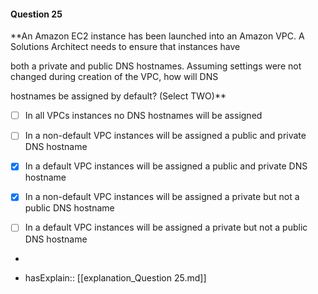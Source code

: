 #### Question  25

**An Amazon EC2 instance has been launched into an Amazon VPC. A Solutions Architect needs to ensure that instances have

both a private and public DNS hostnames. Assuming settings were not changed during creation of the VPC, how will DNS

hostnames be assigned by default? (Select TWO)**

- [ ] In all VPCs instances no DNS hostnames will be assigned

- [ ] In a non-default VPC instances will be assigned a public and private DNS hostname

- [x] In a default VPC instances will be assigned a public and private DNS hostname

- [x] In a non-default VPC instances will be assigned a private but not a public DNS hostname

- [ ] In a default VPC instances will be assigned a private but not a public DNS hostname

*

- hasExplain:: [[explanation_Question  25.md]]
